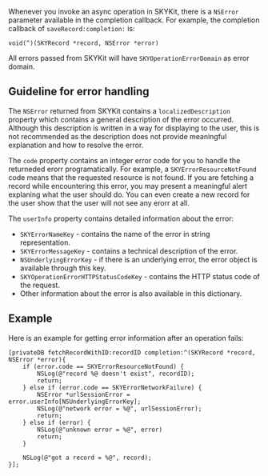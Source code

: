 Whenever you invoke an async operation in SKYKit, there is a `NSError` parameter
available in the completion callback. For example, the completion callback of
`saveRecord:completion:` is:

```obj-c
void(^)(SKYRecord *record, NSError *error)
```

All errors passed from SKYKit will have `SKYOperationErrorDomain` as error
domain.

## Guideline for error handling

The `NSError` returned from SKYKit contains a `localizedDescription`
property which contains a general description of the error occurred.
Although this description is written in a way for displaying to the user,
this is not recommended as the description does not provide meaningful
explanation and how to resolve the error.

The `code` property contains an integer error code for you to handle
the returneded erorr programatically. For example, a `SKYErrorResourceNotFound`
code means that the requested resource is not found. If you are fetching
a record while encountering this error, you may present a meaningful alert
explaning what the user should do. You can even create a new record
for the user show that the user will not see any erorr at all.

The `userInfo` property contains detailed information about the error:

* `SKYErrorNameKey` - contains the name of the error in string representation.
* `SKYErrorMessageKey` - contains a technical description of the error.
* `NSUnderlyingErrorKey` - if there is an underlying error, the error object
  is available through this key.
* `SKYOperationErrorHTTPStatusCodeKey` - contains the HTTP status code of the
  request.
* Other information about the error is also available in this dictionary.

## Example

Here is an example for getting error information after an operation fails:

```obj-c
[privateDB fetchRecordWithID:recordID completion:^(SKYRecord *record, NSError *error){
    if (error.code == SKYErrorResourceNotFound) {
        NSLog(@"record %@ doesn't exist", recordID);
        return;
    } else if (error.code == SKYErrorNetworkFailure) {
        NSError *urlSessionError = error.userInfo[NSUnderlyingErrorKey];
        NSLog(@"network error = %@", urlSessionError);
        return;
    } else if (error) {
        NSLog(@"unknown error = %@", error)
        return;
    }

    NSLog(@"got a record = %@", record);
}];
```
